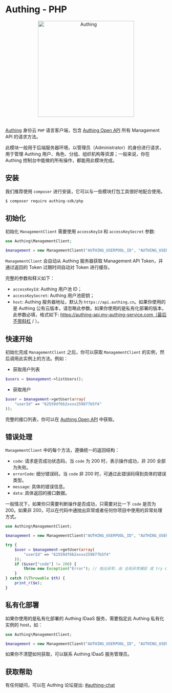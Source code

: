 # Authing - PHP

<div align="center">
  <a href="https://authing.cn"><img width="300" src="https://files.authing.co/authing-console/authing-logo-new-20210924.svg?a=1" alt="Authing" /></a>
</div>
<br/>

[Authing](https://authing.cn/) 身份云 `PHP` 语言客户端，包含 [Authing Open API](https://core.authing.cn/openapi/) 所有 Management API 的请求方法。

此模块一般用于后端服务器环境，以管理员（Administrator）的身份进行请求，用于管理 Authing 用户、角色、分组、组织机构等资源；一般来说，你在 Authing 控制台中能做的所有操作，都能用此模块完成。

## 安装

我们推荐使用 `composer` 进行安装，它可以与一些模块打包工具很好地配合使用。

```bash
$ composer require authing-sdk/php
```

## 初始化

初始化 `ManagementClient` 需要使用 `accessKeyId` 和 `accessKeySecret` 参数:

```php
use Authing\ManagementClient;

$management = new ManagementClient("AUTHING_USERPOOL_ID", "AUTHING_USERPOOL_SECRET");
```

`ManagementClient` 会自动从 Authing 服务器获取  Management API Token，并通过返回的 Token 过期时间自动对 Token 进行缓存。

完整的参数和释义如下：

- `accessKeyId`: Authing 用户池 ID；
- `accessKeySecret`: Authing 用户池密钥；
- `host`: Authing 服务器地址，默认为 `https://api.authing.cn`。如果你使用的是 Authing 公有云版本，请忽略此参数。如果你使用的是私有化部署的版本，此参数必填，格式如下: https://authing-api.my-authing-service.com（最后不带斜杠 / ）。

## 快速开始

初始化完成 `ManagementClient`  之后，你可以获取 `ManagementClient` 的实例，然后调用此实例上的方法。例如：

- 获取用户列表

```php
$users = $management->listUsers();
```
- 获取用户

```php
$user = $management->getUser(array(
    "userId" => "62559df6b2xxxx259877b5f4"
));
```

完整的接口列表，你可以在 [Authing Open API](https://api.authing.cn/openapi/) 中获取。

## 错误处理

`ManagementClient` 中的每个方法，遵循统一的返回结构：

- `code`: 请求是否成功状态码，当 `code` 为 200 时，表示操作成功，非 200 全部为失败。
- `errorCode`: 细分错误码，当 `code` 非 200 时，可通过此错误码得到具体的错误类型。
- `message`: 具体的错误信息。
- `data`: 具体返回的接口数据。

一般情况下，如果你只需要判断操作是否成功，只需要对比一下 `code` 是否为 200。如果非 200，可以在代码中通抛出异常或者任何你项目中使用的异常处理方式。

```php
use Authing\ManagementClient;

$management = new ManagementClient("AUTHING_USERPOOL_ID", "AUTHING_USERPOOL_SECRET");

try {
    $user = $management->getUser(array(
        "userId" => "62559df6b2xxxx259877b5f4"
    ));
    if ($user["code"] != 200) {
        throw new Exception("Error"); // 抛出异常，由 全局异常捕捉 或 try catch 进行异常捕捉
    }
} catch (\Throwable $th) {
    print_r($e);
}
```

## 私有化部署
如果你使用的是私有化部署的 Authing IDaaS 服务，需要指定此 Authing 私有化实例的 host，如：

```php
use Authing\ManagementClient;

$management = new ManagementClient("AUTHING_USERPOOL_ID", "AUTHING_USERPOOL_SECRET", "https://authing-api.my-authing-service.com");
```

如果你不清楚如何获取，可以联系 Authing IDaaS 服务管理员。

## 获取帮助

有任何疑问，可以在 Authing 论坛提出: [#authing-chat](https://forum.authing.cn/)
